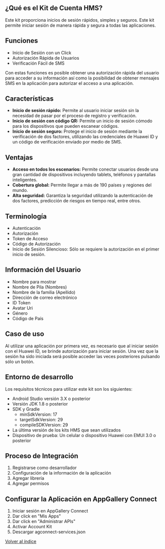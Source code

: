 
## ¿Qué es el Kit de Cuenta HMS?

Este kit proporciona inicios de sesión rápidos, simples y seguros. Este kit permite iniciar sesión de manera rápida y segura a todas las aplicaciones.

## Funciones

- Inicio de Sesión con un Click
- Autorización Rápida de Usuarios
- Verificación Fácil de SMS

Con estas funciones es posible obtener una autorización rápida del usuario para acceder a su información así como la posibilidad de obtener mensajes SMS en la aplicación para autorizar el acceso a una aplicación.

## Características

- **Inicio de sesión rápido:** Permite al usuario iniciar sesión sin la necesidad de pasar por el proceso de registro y verificación.
- **Inicio de sesión con código QR:** Permite un inicio de sesión cómodo para los dispositivos que pueden escanear códigos.
- **Inicio de sesión seguro:** Protege el inicio de sesión mediante la verificación de dos factores, utilizando las credenciales de Huawei ID y un código de verificación enviado por medio de SMS.

## Ventajas

- **Acceso en todos los escenarios:** Permite conectar usuarios desde una gran cantidad de dispositivos incluyendo tablets, teléfonos y pantallas inteligentes.
- **Cobertura global:** Permite llegar a más de 190 países y regiones del mundo.
- **Alta seguridad:** Garantiza la seguridad utilizando la autenticación de dos factores, predicción de riesgos en tiempo real, entre otros.

## Terminología

- Autenticación
- Autorización
- Token de Acceso
- Código de Autorización
- Inicio de Sesión Silencioso: Sólo se requiere la autorización en el primer inicio de sesión.

## Información del Usuario

- Nombre para mostrar
- Nombre de Pila (Nombres)
- Nombre de la familia (Apellido)
- Dirección de correo electrónico
- ID Token
- Avatar Uri
- Género
- Código de País

## Caso de uso

Al utilizar una aplicación por primera vez, es necesario que al iniciar sesión con el Huawei ID, se brinde autorización para iniciar sesión. Una vez que la sesión ha sido iniciada será posible acceder las veces posteriores pulsando sólo un botón.

## Entorno de desarrollo

Los requisitos técnicos para utilizar este kit son los siguientes:

- Android Studio versión 3.X o posterior
- Versión JDK 1.8 o posterior
- SDK y Gradle
	- minSdkVersion: 17
	- targetSdkVersion: 29
	- compileSDKVersion: 29
- La última versión de los kits HMS que sean utilizados
- Dispositivo de prueba: Un celular o dispositivo Huawei con EMUI 3.0 o posterior

## Proceso de Integración

1. Registrarse como desarrollador
2. Configuración de la información de la aplicación
3. Agregar librería
4. Agregar permisos

## Configurar la Aplicación en AppGallery Connect

1. Iniciar sesión en AppGallery Connect
2. Dar click en "Mis Apps"
3. Dar click en "Administrar APIs"
4. Activar Account Kit
5. Descargar agconnect-services.json

[Volver al índice](../Acerca%20De%20HMS.md)



